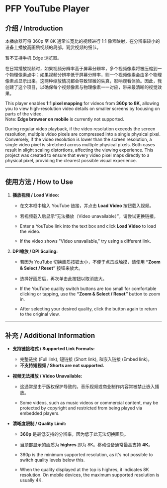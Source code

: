 # PFP YouTube Player

## 介绍 / Introduction
本播放器可将 360p 至 8K 通常长宽比的视频进行 1:1 像素映射，在分辨率较小的设备上播放高画质视频的局部，观赏视频的细节。  

暂不支持手机 Edge 浏览器。  

在日常播放视频时，如果视频分辨率高于屏幕分辨率，多个视频像素将被压缩到一个物理像素点中；如果视频分辨率低于屏幕分辨率，则一个视频像素会由多个物理像素点显示出来。这两种缩放情况都会导致轻微的失真，影响观看体验。因此，我创建了这个项目，以确保每个视频像素与物理像素一一对应，带来最清晰的视觉效果。

This player enables **1:1 pixel mapping** for videos from **360p to 8K**, allowing you to view high-resolution video details on smaller screens by focusing on parts of the video.  
Note: **Edge browser on mobile** is currently not supported.

During regular video playback, if the video resolution exceeds the screen resolution, multiple video pixels are compressed into a single physical pixel. Conversely, if the video resolution is lower than the screen resolution, a single video pixel is stretched across multiple physical pixels. Both cases result in slight scaling distortions, affecting the viewing experience. This project was created to ensure that every video pixel maps directly to a physical pixel, providing the clearest possible visual experience.

---

## 使用方法 / How to Use

1. **播放视频 / Load Video:**  
   - 在文本框中输入 YouTube 链接，并点击 **Load Video** 按钮载入视频。  
   - 若视频载入后显示“无法播放（Video unavailable）”，请尝试更换链接。  
   
   - Enter a YouTube link into the text box and click **Load Video** to load the video.  
   - If the video shows "Video unavailable," try using a different link.

2. **DPI缩放 / DPI Scaling:**  
   - 若因为 YouTube 切换画质按钮太小，不便于点击或触摸，请使用 **“Zoom & Select / Reset”** 按钮来放大。  
   - 选择好画质后，再次单击此按钮以取消放大。

   - If the YouTube quality switch buttons are too small for comfortable clicking or tapping, use the **“Zoom & Select / Reset”** button to zoom in.  
   - After selecting your desired quality, click the button again to return to the original view.

---

## 补充 / Additional Information

- **支持链接格式 / Supported Link Formats:**  
  - 完整链接 (Full link), 短链接 (Short link), 和嵌入链接 (Embed link)。  
  - **不支持短视频 / Shorts are not supported.**

- **视频无法播放 / Video Unavailable:**  
  - 这通常是由于版权保护导致的。音乐视频或商业制作内容常被禁止嵌入播放。  
   
   - Some videos, such as music videos or commercial content, may be protected by copyright and restricted from being played via embedded players.

- **清晰度限制 / Quality Limit:**  
  - **360p** 是最低支持的分辨率，因为低于此无法切换画质。  
  - 当顶部显示的画质为 **highres** 即为 8K。移动设备通常最高支持 **4K**。
 
  - 360p is the minimum supported resolution, as it's not possible to switch quality levels below this.
  - When the quality displayed at the top is highres, it indicates 8K resolution. On mobile devices, the maximum supported resolution is usually 4K.
